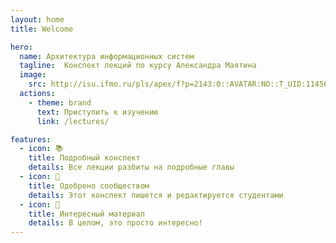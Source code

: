 ```yaml
---
layout: home
title: Welcome

hero:
  name: Архитектура информационных систем
  tagline:  Конспект лекций по курсу Александра Маятина
  image:
    src: http://isu.ifmo.ru/pls/apex/f?p=2143:0::AVATAR:NO::T_UID:114568
  actions:
    - theme: brand
      text: Приступить к изучению
      link: /lectures/

features:
  - icon: 📚
    title: Подробный конспект
    details: Все лекции разбиты на подробные главы
  - icon: 🤝
    title: Одобрено сообществом
    details: Этот конспект пишется и редактируется студентами
  - icon: 📝
    title: Интересный материал
    details: В целом, это просто интересно!
---
```


<script setup>
import {
  VPTeamPage,
  VPTeamPageTitle,
  VPTeamMembers
} from 'vitepress/theme'

const members = [
  {
    avatar: 'https://avatars.githubusercontent.com/u/60395869?v=4',
    name: 'Искандер Кудашев',
    title: 'Владелец сайта',
    links: [
      { icon: 'github', link: 'https://github.com/yyx990803' },
    ]
  },
  {
    avatar: 'https://avatars.githubusercontent.com/u/36822207?v=4',
    name: 'Александр Мирошниченко',
    title: 'Техническая поддержка',
    links: [
      { icon: 'github', link: 'https://github.com/sashafromlibertalia' },
    ]
  },
]
</script>

<VPTeamPage>
  <VPTeamPageTitle>
    <template #lead>
      Авторы проекта
    </template>
  </VPTeamPageTitle>
  <VPTeamMembers
    :members="members"
  />
</VPTeamPage>
